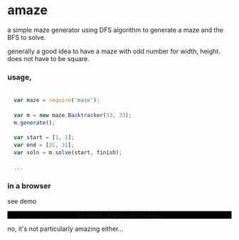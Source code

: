 # amaze
a simple maze generator using DFS algorithm to generate a maze and the BFS to solve.

generally a good idea to have a maze with odd number for width, height.  does not have to be square.

### usage,

```javascript

  var maze = require('maze');

  var m = new maze.Backtracker(33, 33);
  m.generate();

  var start = [1, 1];
  var end = [31, 31];
  var soln = m.solve(start, finish);

  ...
```

### in a browser

see demo

<center style='background-color: black;'>
![a maze...](demo/demo.png)
</center>

no, it's not particularly amazing either...
